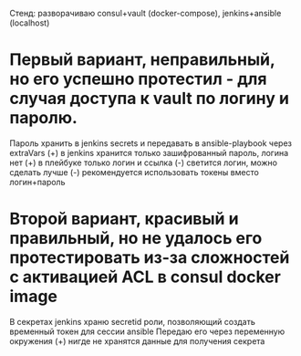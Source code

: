 Стенд: разворачиваю consul+vault (docker-compose), jenkins+ansible (localhost)

Первый вариант, неправильный, но его успешно протестил - для случая доступа к vault по логину и паролю.
========================================================================================
Пароль хранить в jenkins secrets и передавать в ansible-playbook через extraVars
(+) в jenkins хранится только зашифрованный пароль, логина нет
(+) в плейбуке только логин и ссылка
(-) светится логин, можно сделать лучше
(-) рекомендуется использовать токены вместо логин+пароль

Второй вариант, красивый и правильный, но не удалось его протестировать из-за сложностей с активацией ACL в consul docker image
========================================================================================
В секретах jenkins храню secretid роли, позволяющий создать временный токен для сессии ansible
Передаю его через переменную окружения
(+) нигде не хранятся данные для получения секрета

